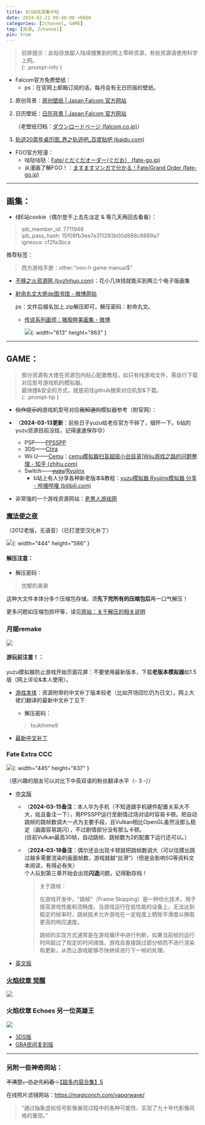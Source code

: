 ```yaml
---
title: ACGN资源集中帖
date: 2024-02-21 09:40:00 +0800
categories: [2channel, GAME]
tag: [资源, 2channel]
pin: true
---
```


> 前排提示：此贴存放鄙人陆续搜集到的网上零碎资源，有些资源请使用科学上网。   
{: .prompt-info }   

- Falcom官方免费壁纸：  
  - ps：在官网上邮箱订阅的话，每月会有无日历版的壁纸。  


1. 原创背景：[原创壁纸 \| Japan Falcom 官方网站](https://www.falcom.co.jp/archives/download_type/wallpaper)  

2. 日历壁纸：[日历背景 \| Japan Falcom 官方网站](https://www.falcom.co.jp/archives/download_type/calendar)  

   （老壁纸归档：[ダウンロードページ (falcom.co.jp)](https://www.falcom.co.jp/download_old/)）  
   
3. [轨迹20周年桌历图_界之轨迹吧_百度贴吧 (baidu.com)](https://tieba.baidu.com/p/8797850688?pid=149336118278&cid=149382812921#149382812921)  

- FGO官方短漫：  
  - 咕哒咕哒：[Fate/ぐだぐだオーダー(ぐだお） (fate-go.jp)](https://www.fate-go.jp/gudao/)
  - 从漫画了解FGO！：[ますますマンガで分かる！Fate/Grand Order (fate-go.jp)](https://www.fate-go.jp/manga_fgo3/)  

------



## 画集：

- 绿E站cookie（偶尔登不上去先淡定 & 等几天再回去看看）：

> ipb_member_id: 7711946   
> ipb_pass_hash: 15f08fb3ee7a311293b00d888c6889a7   
> igneous: cf2fa3bca    

推荐标签：  

> 西方游戏手册：other:"non-h game manual$"  



- [不移之火资源网 (byzhihuo.com)](https://www.byzhihuo.com/forum.php)：花小几块钱就能买到两三个电子版画集    

- [射命丸文大佬de图书馆 - 微博原帖](https://m.weibo.cn/status/M442s5wKc?jumpfrom=weibocom)

  ps：文件后缀名加上.zip解压即可，解压密码：射命丸文。  

  - [传说系列画师：猪股睦美画集 - 微博](https://weibo.com/7503521063/NgQGEFlJu)   
  
    ![](https://cdn.jsdelivr.net/gh/Makicelse/image/img/GAME/202404051102559.jpg){: width="613" height="863" }


------



## GAME：

> 部分资源有大佬在资源包内贴心配置教程，如只有纯游戏文件，需自行下载对应型号游戏机的模拟器。   
最快捷&安全的方式，就是前往github搜索对应机型&下载。   
{: .prompt-tip }

- ~~仅作提示的~~游戏机型号对应~~我知道的~~模拟器参考（附官网）：
- （**2024-03-13更新**：前些日子yuzu给老任官方干碎了，缅怀一下。b站的yuzu资源目前没挂，记得速速保存:worried:）  
  - PSP——[PPSSPP](https://www.ppsspp.org/)  
  - 3DS——[Ctira](https://citra-emu.org/)  
  - Wii U——[Cemu](https://cemu.info/)：[cemu模拟器扫盲超级小白目录\]Wiiu游戏之路的问题整理 - 知乎 (zhihu.com)](https://zhuanlan.zhihu.com/p/104337967)  
  - Switch——~~[yuzu](https://yuzu-emu.org/)~~/[Ryujinx](https://ryujinx.org/)  
    - b站上有人分享各种新老版本&教程：[yuzu模拟器 Ryujinx模拟器 分享 - 哔哩哔哩 (bilibili.com)](https://www.bilibili.com/read/cv23421642/?from=articleDetail)  
  
- 非常强的一个游戏资源网站：[老男人游戏网 ](https://www.oldmantvg.net/)    

### [魔法使之夜](https://www.ttloli.com/mofashizhiye.html)

（2012老版，无语音）（已打澄空汉化补丁）   

![](https://cdn.jsdelivr.net/gh/Makicelse/image/img/GAME/202402212050289.jpg){: width="444" height="586" }

#### 解压注意：

- 解压密码：   

> 忧郁的弟弟   

这种大文件本体分多个压缩包存储，须**先下完所有的压缩包后**再一口气解压！   

更多问题如压缩包损坏等，请见[原站：关于解压的相关说明](https://www.ttloli.com/guanyujieyadexiangguanshuoming.html)   

### 月姬remake

![](https://cdn.jsdelivr.net/gh/Makicelse/image/img/GAME/202402212059995.png)

#### 游玩前注意！：

yuzu模拟器防止游戏开始页面花屏：不要使用最新版本，下载**老版本模拟器**如1.5版（网上评论&本人使用）。

- [游戏本体](https://ngabbs.com/read.php?tid=32882953&rand=104)：资源附带的中文补丁版本较老（比如开场回忆仍为日文），网上大佬们翻译的最新中文补丁见下 

  - 解压密码：  

  >  tsukihime9   
- [最新中文补丁](https://tsukihimecn.github.io/)    

### Fate Extra CCC  

![](https://cdn.jsdelivr.net/gh/Makicelse/image/img/GAME/202403151811064.jpg){: width="445" height="637" }

（感兴趣的朋友可以对比下中英双语的粉丝翻译水平（- 3 -））    

- [中文版](https://www.yxhjgs.com/28893.html)  
  - （**2024-03-15备注**：本人华为手机（不知道跟手机硬件配置关系大不大，姑且备注一下），用PPSSPP运行至剧情过场对话时容易卡顿。把自动跳帧的跳帧数调大一点为主要手段，且Vulkan相比OpenGL虽然没那么稳定（画面容易跳闪），不过剧情部分没有那么卡顿。  
        (目前Vulkan最高30帧，自动跳帧、跳帧数为2的配置下运行还可以。）
    
  - （**2024-03-18备注**：偶尔还会出现卡顿就把跳帧数调大（可以估摸出跳过越多需要渲染的画面帧数，游戏就越“丝滑”）（但是会影响SG等资料文本阅读，有得必有失）   
    个人玩到第三章开始会出现**闪退**问题，记得勤存档！  
  
    >  关于跳帧：  
    >
    > 在游戏开发中，"跳帧"（Frame Skipping）是一种优化技术，用于提高游戏性能和流畅度。当游戏运行在低性能的设备上，无法达到稳定的帧率时，跳帧技术允许游戏在一定程度上牺牲平滑度以换取更高的响应速度。  
    >
    > 跳帧的实现方式通常是在游戏循环中进行判断，如果当前帧的运行时间超过了规定的时间阈值，游戏会直接跳过部分帧而不进行渲染和更新，从而让游戏能够尽快继续进行下一帧的处理。  
  
- [英文版](https://iwakuraproductions.wordpress.com/2023/12/08/fate-extra-ccc-english-patch-released/)  

### [火焰纹章 觉醒](https://zhidao.baidu.com/question/943996388263084732.html?qbpn=2_2&tx=&word=%E6%B1%82%E7%81%AB%E7%84%B0%E7%BA%B9%E7%AB%A0%E5%8F%A6%E4%B8%80%E4%B8%AA%E8%8B%B1%E9%9B%84%E7%8E%8B%E4%B8%AD%E6%96%87%E7%89%88cia%E8%B5%84%E6%BA%90&fr=)

![](https://cdn.jsdelivr.net/gh/Makicelse/image/img/GAME/202402211607993.jpg)

### 火焰纹章 Echoes 另一位英雄王

![](https://cdn.jsdelivr.net/gh/Makicelse/image/img/GAME/202402211606767.jpg)

- [3DS版](https://jqroom.com/games/fee/20170627/install)   
- [GBA民间复刻版](https://9ioldgame.com/games/2023-GBA-Fire-Emblem-Echoes.html)   

------



### 另附一些神奇网站：

~~不清楚，总之先码着：~~[【超多内容合集】5](https://docs.qq.com/sheet/DUHdmSkxySUNxdERT?tab=BB08J2)  

在线照片滤镜网站：<https://magiconch.com/vaporwave/>    

> “通过抽象虚拟信号影像展现过程中的各种可能性、实现了九十年代影像风格的重现。”  